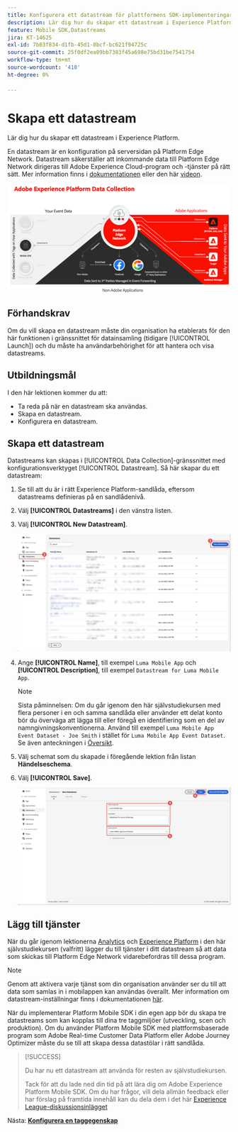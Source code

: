 ```yaml
---
title: Konfigurera ett datastream för plattformens SDK-implementeringar
description: Lär dig hur du skapar ett datastream i Experience Platform.
feature: Mobile SDK,Datastreams
jira: KT-14625
exl-id: 7b83f834-d1fb-45d1-8bcf-bc621f94725c
source-git-commit: 25f0df2ea09bb7383f45a698e75bd31be7541754
workflow-type: tm+mt
source-wordcount: '418'
ht-degree: 0%

---
```


# Skapa ett datastream

Lär dig hur du skapar ett datastream i Experience Platform.

En datastream är en konfiguration på serversidan på Platform Edge Network. Datastream säkerställer att inkommande data till Platform Edge Network dirigeras till Adobe Experience Cloud-program och -tjänster på rätt sätt. Mer information finns i [dokumentationen](https://experienceleague.adobe.com/docs/experience-platform/datastreams/overview.html) eller den här [videon](https://experienceleague.adobe.com/docs/platform-learn/data-collection/edge-network/configure-datastreams.html).

![Arkitektur](assets/architecture.png)

## Förhandskrav

Om du vill skapa en datastream måste din organisation ha etablerats för den här funktionen i gränssnittet för datainsamling (tidigare [!UICONTROL Launch]) och du måste ha användarbehörighet för att hantera och visa datastreams.

## Utbildningsmål

I den här lektionen kommer du att:

* Ta reda på när en datastream ska användas.
* Skapa en datastream.
* Konfigurera en datastream.

## Skapa ett datastream

Datastreams kan skapas i [!UICONTROL Data Collection]-gränssnittet med konfigurationsverktyget [!UICONTROL Datastream]. Så här skapar du ett datastream:

1. Se till att du är i rätt Experience Platform-sandlåda, eftersom datastreams definieras på en sandlådenivå.
1. Välj **[!UICONTROL Datastreams]** i den vänstra listen.
1. Välj **[!UICONTROL New Datastream]**.

   ![datastreams home](assets/datastream-new.png)

1. Ange **[!UICONTROL Name]**, till exempel `Luma Mobile App` och **[!UICONTROL Description]**, till exempel `Datastream for Luma Mobile App`.

   >[!NOTE]
   >
   >Sista påminnelsen: Om du går igenom den här självstudiekursen med flera personer i en och samma sandlåda eller använder ett delat konto bör du överväga att lägga till eller föregå en identifiering som en del av namngivningskonventionerna. Använd till exempel `Luma Mobile App Event Dataset - Joe Smith` i stället för `Luma Mobile App Event Dataset`. Se även anteckningen i [Översikt](overview.md).

1. Välj schemat som du skapade i föregående lektion från listan **Händelseschema**.
1. Välj **[!UICONTROL Save]**.

   ![nya datastreams](assets/datastream-name.png)


## Lägg till tjänster

När du går igenom lektionerna [Analytics](analytics.md) och [Experience Platform](platform.md) i den här självstudiekursen (valfritt) lägger du till tjänster i ditt datastream så att data som skickas till Platform Edge Network vidarebefordras till dessa program.

<!--

### Adobe Analytics

1. Select **[!UICONTROL Add Service]**.

1. Add **[!UICONTROL Adobe Analytics]** from the [!UICONTROL Service] list, 

1. Enter the name of the report site that you want to use in **[!UICONTROL Report Suite ID]**.

1. Enable the service by switching **[!UICONTROL Enabled]** on.

1. Select **[!UICONTROL Save]**.

   ![Add Adobe Analytics as datastream service](assets/datastream-service-aa.png)


### Adobe Experience Platform

You might also want to enable the Adobe Experience Platform service. 

>[!IMPORTANT]
>
>You can only enable the Adobe Experience Platform service when having created an event dataset. If you don't already have an event dataset created, follow the instructions [here](platform.md).

1. Click ![Add](https://spectrum.adobe.com/static/icons/workflow_18/Smock_AddCircle_18_N.svg) **[!UICONTROL Add Service]** to add another service.

1. Select **[!UICONTROL Adobe Experience Platform]** from the [!UICONTROL Service] list.

1. Enable the service by switching **[!UICONTROL Enabled]** on.

1. Select the **[!UICONTROL Event Dataset]** that you created as part of the [Create a dataset](platform.md#create-a-dataset) instructions, for example **Luma Mobile App Event Dataset**

1. Select **[!UICONTROL Save]**.

   ![Add Adobe Experience Platform as a datastream service](assets/datastream-service-aep.png)
1. The final configuration should look something like this.
   
   ![datastream settings](assets/datastream-settings.png)

-->


>[!NOTE]
>
>Genom att aktivera varje tjänst som din organisation använder ser du till att data som samlas in i mobilappen kan användas överallt. Mer information om datastream-inställningar finns i dokumentationen [här](https://experienceleague.adobe.com/docs/experience-platform/datastreams/overview.html).

När du implementerar Platform Mobile SDK i din egen app bör du skapa tre datastreams som kan kopplas till dina tre taggmiljöer (utveckling, scen och produktion). Om du använder Platform Mobile SDK med plattformsbaserade program som Adobe Real-time Customer Data Platform eller Adobe Journey Optimizer måste du se till att skapa dessa datastölar i rätt sandlåda.

>[!SUCCESS]
>
>Du har nu ett datastream att använda för resten av självstudiekursen.
>
>Tack för att du lade ned din tid på att lära dig om Adobe Experience Platform Mobile SDK. Om du har frågor, vill dela allmän feedback eller har förslag på framtida innehåll kan du dela dem i det här [Experience League-diskussionsinlägget](https://experienceleaguecommunities.adobe.com/t5/adobe-experience-platform-data/tutorial-discussion-implement-adobe-experience-cloud-in-mobile/td-p/443796)

Nästa: **[Konfigurera en taggegenskap](configure-tags.md)**

